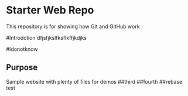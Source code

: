 # Starter Web Repo

This repository is for showing how Git and GitHub work

#Introdction
dfjsfjkslfksflkffjkdjks

#Idonotknow

## Purpose

Sample website with plenty of files for demos
##third
##fourth
##rebase test